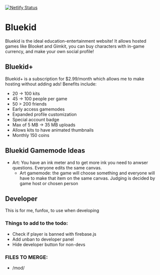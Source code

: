 [![Netlify Status](https://api.netlify.com/api/v1/badges/31f7f34d-4bb2-4c31-8c2a-29dedeabb14a/deploy-status)](https://app.netlify.com/sites/bluekid/deploys)

# Bluekid
Bluekid is the ideal education-entertainment website! It allows hosted games like Blooket and Gimkit, you can buy characters with in-game currency, and make your own social profile!

## Bluekid+
Bluekid+ is a subscription for $2.99/month which allows me to make hosting without adding ads! Benefits include:
- 20 -> 100 kits
- 45 -> 100 people per game
- 50 > 200 friends
- Early access gamemodes
- Expanded profile customization
- Special account badge
- Max of 5 MB -> 35 MB uploads
- Allows kits to have animated thumbnails
- Monthly 150 coins

## Bluekid Gamemode Ideas
- Art: You have an ink meter and to get more ink you need to anwser questions. Everyone edits the same canvas.
  - Art gamemode: the game will choose something and everyone will have to make that item on the same canvas. Judging is decided by game host or chosen person

## Developer
This is for me, funfox, to use when developing

### Things to add to the todo:
- Check if player is banned with firebase.js
- Add unban to developer panel
- Hide developer button for non-devs

### FILES TO MERGE:
- /mod/
